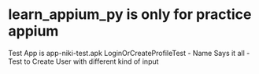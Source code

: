 # learn_appium_py is only for practice appium

Test App is app-niki-test.apk 
LoginOrCreateProfileTest - Name Says it all - Test to Create User with different kind of input
 
